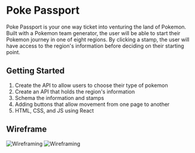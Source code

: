 # Poke Passport

Poke Passport is your one way ticket into venturing the land of Pokemon. Built with a Pokemon team generator, the user will be able to start their Pokemon journey in one of eight regions. By clicking a stamp, the user will have access to the region's information before deciding on their starting point. 

## Getting Started

1. Create the API to allow users to choose their type of pokemon
2. Create an API that holds the region's information 
3. Schema the information and stamps
4. Adding buttons that allow movement from one page to another
5. HTML, CSS, and JS using React 


## Wireframe
![Wireframing](https://i.ibb.co/VDkQxGY/Copy-of-Passport-Project2-drawio.png)
![Wireframing](https://i.ibb.co/FJ1nYWK/Group-5.png)

